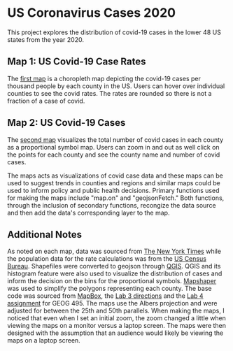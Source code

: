 # US Coronavirus Cases 2020

This project explores the distribution of covid-19 cases in the lower 48 US states from the year 2020. 
## Map 1: US Covid-19 Case Rates
The [first map](https://sarahg9.github.io/CoronavirusCases2020/map1) is a choropleth map depicting the covid-19 cases per thousand people by each county in the US. Users can hover over individual counties to see the covid rates. The rates are rounded so there is not a fraction of a case of covid. 

## Map 2: US Covid-19 Cases
The [second map](https://sarahg9.github.io/CoronavirusCases2020/map2) visualizes the total number of covid cases in each county as a proportional symbol map. Users can zoom in and out as well click on the points for each county and see the county name and number of covid cases. 

The maps acts as visualizations of covid case data and these maps can be used to suggest trends in counties and regions and similar maps could be used to inform policy and public health decisions. Primary functions used for making the maps include "map.on" and "geojsonFetch." Both functions, through the inclusion of secondary functions, recongize the data source and then add the data's corresponding layer to the map. 

## Additional Notes
As noted on each map, data was sourced from [The New York Times](https://github.com/nytimes/covid-19-data/blob/43d32dde2f87bd4dafbb7d23f5d9e878124018b8/live/us-counties.csv) while the population data for the rate calculations was from the [US Census Bureau](https://data.census.gov/cedsci/table?g=0100000US%24050000&d=ACS%205-Year%20Estimates%20Data%20Profiles&tid=ACSDP5Y2018.DP05&hidePreview=true). Shapefiles were converted to geojson through [QGIS](https://qgis.org/en/site/). QGIS and its histogram feature were also used to visualize the distribution of cases and inform the decision on the bins for the proportional symbols. [Mapshaper](https://mapshaper.org/) was used to simplify the polygons representing each county. The base code was sourced from [MapBox](https://www.mapbox.com/), the [Lab 3 directions](https://www.mapbox.com/) and the [Lab 4 assignment](https://github.com/jakobzhao/geog495/tree/main/labs/lab04) for GEOG 495. The maps use the Albers projection and were adjusted for between the 25th and 50th parallels. When making the maps, I noticed that even when I set an initial zoom, the zoom changed a little when viewing the maps on a monitor versus a laptop screen. The maps were then designed with the assumption that an audience would likely be viewing the maps on a laptop screen. 
